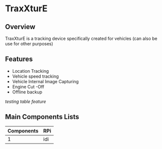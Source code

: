 # TraxXturE

## Overview
TraxXturE is a tracking device specifically created for vehicles (can also be use for other purposes)

##  Features
+ Location Tracking
+ Vehicle speed tracking
+ Vehicle Internal Image Capturing
+ Engine Cut -Off
+ Offline backup


*testing table feature*

## Main Components Lists

| Components | RPi|
---| ---
1  | idi
